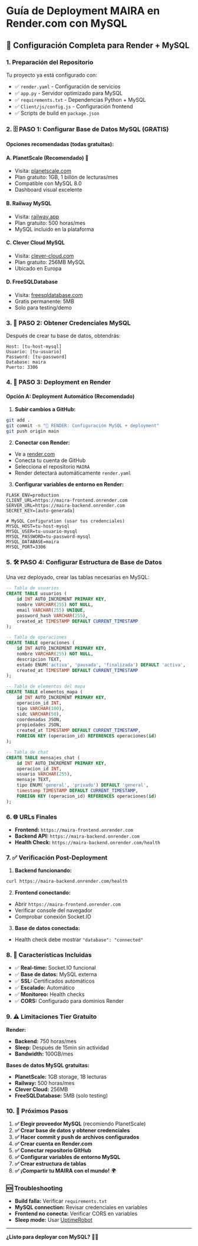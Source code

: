 # Guía de Deployment MAIRA en Render.com con MySQL

## 🚀 Configuración Completa para Render + MySQL

### 1. **Preparación del Repositorio**

Tu proyecto ya está configurado con:
- ✅ `render.yaml` - Configuración de servicios
- ✅ `app.py` - Servidor optimizado para MySQL
- ✅ `requirements.txt` - Dependencias Python + MySQL
- ✅ `Client/js/config.js` - Configuración frontend
- ✅ Scripts de build en `package.json`

### 2. **🗄️ PASO 1: Configurar Base de Datos MySQL (GRATIS)**

**Opciones recomendadas (todas gratuitas):**

#### **A. PlanetScale (Recomendado) 🌟**
- Visita: [planetscale.com](https://planetscale.com)
- Plan gratuito: 1GB, 1 billón de lecturas/mes
- Compatible con MySQL 8.0
- Dashboard visual excelente

#### **B. Railway MySQL**
- Visita: [railway.app](https://railway.app)
- Plan gratuito: 500 horas/mes
- MySQL incluido en la plataforma

#### **C. Clever Cloud MySQL**  
- Visita: [clever-cloud.com](https://clever-cloud.com)
- Plan gratuito: 256MB MySQL
- Ubicado en Europa

#### **D. FreeSQLDatabase**
- Visita: [freesqldatabase.com](https://freesqldatabase.com)
- Gratis permanente: 5MB
- Solo para testing/demo

### 3. **🔧 PASO 2: Obtener Credenciales MySQL**

Después de crear tu base de datos, obtendrás:

```
Host: [tu-host-mysql]
Usuario: [tu-usuario]
Password: [tu-password]  
Database: maira
Puerto: 3306
```

### 4. **📡 PASO 3: Deployment en Render**

#### **Opción A: Deployment Automático (Recomendado)**

1. **Subir cambios a GitHub:**
```bash
git add .
git commit -m "🚀 RENDER: Configuración MySQL + deployment"
git push origin main
```

2. **Conectar con Render:**
- Ve a [render.com](https://render.com)
- Conecta tu cuenta de GitHub
- Selecciona el repositorio `MAIRA`
- Render detectará automáticamente `render.yaml`

3. **Configurar variables de entorno en Render:**
```env
FLASK_ENV=production
CLIENT_URL=https://maira-frontend.onrender.com
SERVER_URL=https://maira-backend.onrender.com
SECRET_KEY=[auto-generada]

# MySQL Configuration (usar tus credenciales)
MYSQL_HOST=tu-host-mysql
MYSQL_USER=tu-usuario-mysql
MYSQL_PASSWORD=tu-password-mysql
MYSQL_DATABASE=maira
MYSQL_PORT=3306
```

### 5. **🛠️ PASO 4: Configurar Estructura de Base de Datos**

Una vez deployado, crear las tablas necesarias en MySQL:

```sql
-- Tabla de usuarios
CREATE TABLE usuarios (
    id INT AUTO_INCREMENT PRIMARY KEY,
    nombre VARCHAR(255) NOT NULL,
    email VARCHAR(255) UNIQUE,
    password_hash VARCHAR(255),
    created_at TIMESTAMP DEFAULT CURRENT_TIMESTAMP
);

-- Tabla de operaciones
CREATE TABLE operaciones (
    id INT AUTO_INCREMENT PRIMARY KEY,
    nombre VARCHAR(255) NOT NULL,
    descripcion TEXT,
    estado ENUM('activa', 'pausada', 'finalizada') DEFAULT 'activa',
    created_at TIMESTAMP DEFAULT CURRENT_TIMESTAMP
);

-- Tabla de elementos del mapa
CREATE TABLE elementos_mapa (
    id INT AUTO_INCREMENT PRIMARY KEY,
    operacion_id INT,
    tipo VARCHAR(100),
    sidc VARCHAR(50),
    coordenadas JSON,
    propiedades JSON,
    created_at TIMESTAMP DEFAULT CURRENT_TIMESTAMP,
    FOREIGN KEY (operacion_id) REFERENCES operaciones(id)
);

-- Tabla de chat
CREATE TABLE mensajes_chat (
    id INT AUTO_INCREMENT PRIMARY KEY,
    operacion_id INT,
    usuario VARCHAR(255),
    mensaje TEXT,
    tipo ENUM('general', 'privado') DEFAULT 'general',
    timestamp TIMESTAMP DEFAULT CURRENT_TIMESTAMP,
    FOREIGN KEY (operacion_id) REFERENCES operaciones(id)
);
```

### 6. **🌐 URLs Finales**

- **Frontend:** `https://maira-frontend.onrender.com`
- **Backend API:** `https://maira-backend.onrender.com`
- **Health Check:** `https://maira-backend.onrender.com/health`

### 7. **✅ Verificación Post-Deployment**

1. **Backend funcionando:**
```bash
curl https://maira-backend.onrender.com/health
```

2. **Frontend conectando:**
- Abrir `https://maira-frontend.onrender.com`
- Verificar console del navegador
- Comprobar conexión Socket.IO

3. **Base de datos conectada:**
- Health check debe mostrar `"database": "connected"`

### 8. **🎯 Características Incluidas**

- ✅ **Real-time:** Socket.IO funcional
- ✅ **Base de datos:** MySQL externa
- ✅ **SSL:** Certificados automáticos
- ✅ **Escalado:** Automático
- ✅ **Monitoreo:** Health checks
- ✅ **CORS:** Configurado para dominios Render

### 9. **⚠️ Limitaciones Tier Gratuito**

**Render:**
- **Backend:** 750 horas/mes
- **Sleep:** Después de 15min sin actividad
- **Bandwidth:** 100GB/mes

**Bases de datos MySQL gratuitas:**
- **PlanetScale:** 1GB storage, 1B lecturas
- **Railway:** 500 horas/mes
- **Clever Cloud:** 256MB
- **FreeSQLDatabase:** 5MB (solo testing)

### 10. **🚀 Próximos Pasos**

1. **✅ Elegir proveedor MySQL** (recomiendo PlanetScale)
2. **✅ Crear base de datos y obtener credenciales**
3. **✅ Hacer commit y push de archivos configurados**
4. **✅ Crear cuenta en Render.com**
5. **✅ Conectar repositorio GitHub**
6. **✅ Configurar variables de entorno MySQL**
7. **✅ Crear estructura de tablas**
8. **✅ ¡Compartir tu MAIRA con el mundo!** 🌍

### 🆘 **Troubleshooting**

- **Build falla:** Verificar `requirements.txt`
- **MySQL connection:** Revisar credenciales en variables
- **Frontend no conecta:** Verificar CORS en variables
- **Sleep mode:** Usar [UptimeRobot](https://uptimerobot.com)

---

**¿Listo para deployar con MySQL?** 🚀💾
